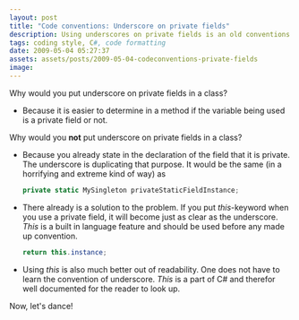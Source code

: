 ```yaml
---
layout: post
title: "Code conventions: Underscore on private fields"
description: Using underscores on private fields is an old conventions that is discouraged by Microsoft in their latest C# style guides. What matters more is that you pick a style and then stick to it.
tags: coding style, C#, code formatting
date: 2009-05-04 05:27:37
assets: assets/posts/2009-05-04-codeconventions-private-fields
image: 
---
```


Why would you put underscore on private fields in a class?
 
* Because it is easier to determine in a method if the variable being used is a private field or not.

Why would you **not** put underscore on private fields in a class?

* Because you already state in the declaration of the field that it is private. The underscore is duplicating that purpose. It would be the same (in a horrifying and extreme kind of way) as

    ```csharp
    private static MySingleton privateStaticFieldInstance;
    ```
 
* There already is a solution to the problem. If you put _this_-keyword when you use a private field, it will become just as clear as the underscore. _This_ is a built in language feature and should be used before any made up convention.

    ```csharp
    return this.instance;
    ```

* Using _this_ is also much better out of readability. One does not have to learn the convention of underscore. _This_ is a part of C# and therefor well documented for the reader to look up.

Now, let's dance!
